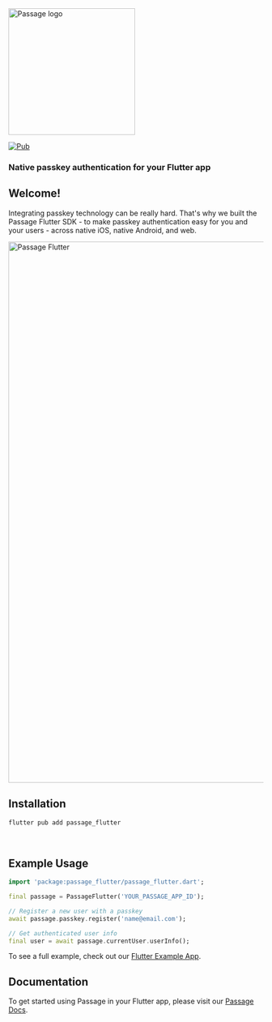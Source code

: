 <img src="https://storage.googleapis.com/passage-docs/Lockup%20Vertical%20color.png" alt="Passage logo" style="width:250px;"/>

[![Pub](https://img.shields.io/pub/v/passage_flutter.svg)](https://pub.dartlang.org/packages/passage_flutter)

### Native passkey authentication for your Flutter app
## Welcome!
Integrating passkey technology can be really hard. That's why we built the Passage Flutter SDK - to make passkey authentication easy for you and your users - across native iOS, native Android, and web.

<img width="1069" alt="Passage Flutter" src="https://storage.googleapis.com/passage-docs/passage-flutter.png">

<br>

## Installation

```sh
flutter pub add passage_flutter
```
<br>

## Example Usage

```dart
import 'package:passage_flutter/passage_flutter.dart';

final passage = PassageFlutter('YOUR_PASSAGE_APP_ID');

// Register a new user with a passkey
await passage.passkey.register('name@email.com');

// Get authenticated user info
final user = await passage.currentUser.userInfo();
```

To see a full example, check out our [Flutter Example App](https://github.com/passageidentity/example-flutter).
<br>

## Documentation
To get started using Passage in your Flutter app, please visit our [Passage Docs](https://docs.passage.id/mobile/cross-platform/flutter).

